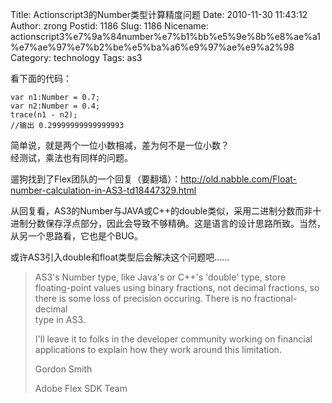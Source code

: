 Title: Actionscript3的Number类型计算精度问题
Date: 2010-11-30 11:43:12
Author: zrong
Postid: 1186
Slug: 1186
Nicename: actionscript3%e7%9a%84number%e7%b1%bb%e5%9e%8b%e8%ae%a1%e7%ae%97%e7%b2%be%e5%ba%a6%e9%97%ae%e9%a2%98
Category: technology
Tags: as3

看下面的代码：

``` {lang="actionscript"}
var n1:Number = 0.7;
var n2:Number = 0.4;
trace(n1 - n2);
//输出 0.29999999999999993
```

简单说，就是两个一位小数相减，差为何不是一位小数？  
经测试，乘法也有同样的问题。

遛狗找到了Flex团队的一个回复（要翻墙）：<http://old.nabble.com/Float-number-calculation-in-AS3-td18447329.html>

从回复看，AS3的Number与JAVA或C++的double类似，采用二进制分数而非十进制分数保存浮点部分，因此会导致不够精确。这是语言的设计思路所致。当然，从另一个思路看，它也是个BUG。<!--more-->

或许AS3引入double和float类型后会解决这个问题吧……

> AS3's Number type, like Java's or C++'s 'double' type, store  
>  floating-point values using binary fractions, not decimal fractions,
> so  
>  there is some loss of precision occuring. There is no
> fractional-decimal  
>  type in AS3.
>
> I'll leave it to folks in the developer community working on
> financial  
>  applications to explain how they work around this limitation.
>
> Gordon Smith
>
> Adobe Flex SDK Team

